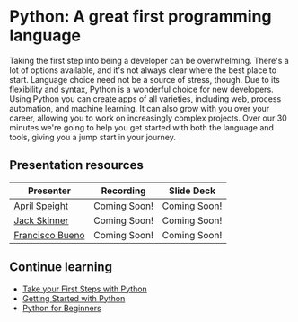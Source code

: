 # Python: A great first programming language

Taking the first step into being a developer can be overwhelming. There's a lot of options available, and it's not always clear where the best place to start. Language choice need not be a source of stress, though. Due to its flexibility and syntax, Python is a wonderful choice for new developers. Using Python you can create apps of all varieties, including web, process automation, and machine learning. It can also grow with you over your career, allowing you to work on increasingly complex projects. Over our 30 minutes we're going to help you get started with both the language and tools, giving you a jump start in your journey.

## Presentation resources

| Presenter | Recording | Slide Deck |
| - | - | - |
| [April Speight](https://twitter.com/vogueandcode) | Coming Soon! | Coming Soon! |
| [Jack Skinner](https://twitter.com/developerjack) | Coming Soon! | Coming Soon! |
| [Francisco Bueno](https://github.com/fjbueno) | Coming Soon! | Coming Soon! |

## Continue learning

- [Take your First Steps with Python](https://docs.microsoft.com/learn/paths/python-first-steps/)
- [Getting Started with Python](https://github.com/microsoft/c9-python-getting-started)
- [Python for Beginners](https://channel9.msdn.com/Series/Intro-to-Python-Development?WT.mc_id=python-c9-niner)